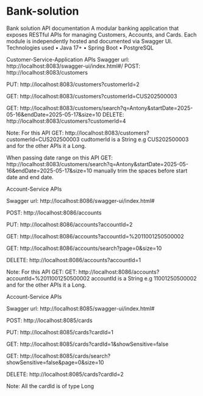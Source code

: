 # Bank-solution

Bank solution API documentation 
A modular banking application that exposes RESTful APIs for managing Customers, Accounts, and Cards. Each module is independently hosted and documented via Swagger UI.
Technologies used
• Java 17+
• Spring Boot
• PostgreSQL 


Customer-Service-Application APIs
Swagger url:  http://localhost:8083/swagger-ui/index.html#/
POST: http://localhost:8083/customers

PUT: http://localhost:8083/customers?customerId=2

GET: http://localhost:8083/customers?customerId=CUS202500003

GET: http://localhost:8083/customers/search?q=Antony&startDate=2025-05-16&endDate=2025-05-17&size=10
DELETE: http://localhost:8083/customers?customerId=4

Note: For this API 
GET: http://localhost:8083/customers?customerId=CUS202500003
cudtomerId is a String e.g CUS202500003 and for the other APIs it a Long.

When passing date range on this API 
GET: http://localhost:8083/customers/search?q=Antony&startDate=2025-05-16&endDate=2025-05-17&size=10 manually trim the spaces before start date  and end date.




Account-Service APIs

Swagger url: http://localhost:8086/swagger-ui/index.html#

POST: http://localhost:8086/accounts

PUT: http://localhost:8086/accounts?accountId=2


GET: http://localhost:8086/accounts?accountId=%2011001250500002

GET: http://localhost:8086/accounts/search?page=0&size=10


DELETE: http://localhost:8086/accounts?accountId=1




Note: For this API 
GET: GET: http://localhost:8086/accounts?accountId=%2011001250500002
accountId is a String e.g 11001250500002 and for the other APIs it a Long.






Account-Service APIs

Swagger url: http://localhost:8085/swagger-ui/index.html#


POST: http://localhost:8085/cards


PUT: http://localhost:8085/cards?cardId=1

GET: http://localhost:8085/cards?cardId=1&showSensitive=false


GET: http://localhost:8085/cards/search?showSensitive=false&page=0&size=10


DELETE: http://localhost:8085/cards?cardId=2


Note: All the cardId is of type Long


